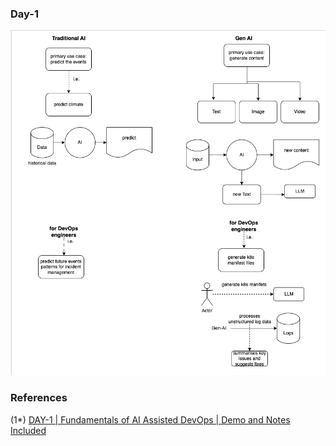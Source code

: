 ### Day-1

![Traditional AI - Gen-AI](ai-assisted-devops-01.png)

### References

(1*) [DAY-1 | Fundamentals of AI Assisted DevOps | Demo and Notes Included
](https://www.youtube.com/watch?v=ej3cJBMG_8s&list=PLdpzxOOAlwvJ_qWyuqhbHteY84O1qr72a&index=2)